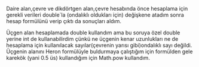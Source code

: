 Daire alan,çevre ve dikdörtgen alan,çevre hesabında önce hesaplama için gerekli verileri double`la (ondalıklı oldukları için) değişkene atadım sonra hesap formülünü verip çıktı da sonuçları aldım.

Üçgen alan hesaplamada double kullandım ama bu soruya özel double yerine int de kullanabilirdim çünkü ne üçgenin kenar uzunlukları ne de hesaplama için kullanılacak sayılar(çevrenin yarısı gibi)ondalıklı sayı değildi.
Üçgenin alanını Heron formülüyle buldurmaya çalıştığım için formülden gele karekök (yani 0.5 üs) kullandığım için Math.pow kullandım.
